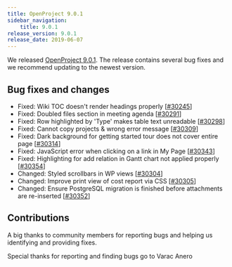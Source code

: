 ```yaml
---
title: OpenProject 9.0.1
sidebar_navigation:
    title: 9.0.1
release_version: 9.0.1
release_date: 2019-06-07
---
```




We released [OpenProject 9.0.1](https://community.openproject.org/versions/1368).
The release contains several bug fixes and we recommend updating to the newest version.



## Bug fixes and changes

- Fixed: Wiki TOC doesn't render headings properly [[#30245](https://community.openproject.org/wp/30245)]
- Fixed: Doubled files section in meeting agenda [[#30291](https://community.openproject.org/wp/30291)]
- Fixed: Row highlighted by 'Type' makes table text unreadable [[#30298](https://community.openproject.org/wp/30298)]
- Fixed: Cannot copy projects & wrong error message [[#30309](https://community.openproject.org/wp/30309)]
- Fixed: Dark background for getting started tour does not cover entire page [[#30314](https://community.openproject.org/wp/30314)]
- Fixed: JavaScript error when clicking on a link in My Page [[#30343](https://community.openproject.org/wp/30343)]
- Fixed: Highlighting for add relation in Gantt chart not applied properly [[#30354](https://community.openproject.org/wp/30354)]
- Changed: Styled scrollbars in WP views [[#30304](https://community.openproject.org/wp/30304)]
- Changed: Improve print view of cost report via CSS [[#30305](https://community.openproject.org/wp/30305)]
- Changed: Ensure PostgreSQL migration is finished before attachments are re-inserted [[#30352](https://community.openproject.org/wp/30352)]

## Contributions

A big thanks to community members for reporting bugs and helping us identifying and providing fixes.

Special thanks for reporting and finding bugs go to Varac Anero

